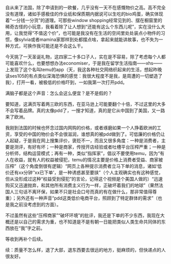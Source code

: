 自从来了法国，除了申请到的一欧餐，几乎没有一天不在感慨物价之高。高不完全没有道理，诸如手感极佳的作业纸和保质期内据说可以生吃的bio鸡蛋，确实体现着“一分钱一分货”的道理。可那些window shopping经常见到的、摆在橱窗里的稀奇古怪的小玩意，我看着除了让人想到“还能有这么个东西儿呢”，实在没什么大用，让我觉得“不值这个价”，也可能是我没有在生活的空间里处处装点小物件的习惯，像sylvia或者mamina家那样到处都摆点啥，拿起来就能讲故事，也不失为一种方式，可换作我可能还是不会这么干。

今天挑了一天圣诞礼物，这四家二十多口子人，实在是不容易，除了考虑每个人都可能喜欢什么，也要想想办法economiser，于是我在留学生活指南——xhs——上发现了这个名叫temu的app（天，我这各种社交网络织起来的生活，想起昨晚读ses105的有点类似深海恐惧的感觉：我很大程度不是我，是周遭的一切塑造了我），打开一看，被极低的价格吓到，一如我第一次打开pdd。

满脑子都是这个声音：怎么会这么便宜？是不是假的？

要知道，这满页写着两三欧的东西，在亚马逊上可能要翻个十倍，不过这里的大多不会写着品牌。真的太像pdd了，一搜才知道，真的是它从中国到了美国，又一路来了欧洲。

我刚到法国的时候也怀念过国内网购的价格，或者琢磨如果一个人挣着欧洲的工资，享受的中国的物价会不会很滋润，谁想真的被pdd做到了。可低廉的价格仍让人起疑，于是我在网上搜集评价，褒贬不一，而且又很多角度：一种是消费者，主要是测评，有好有坏；一种是商家，传授开店经验或者吐槽平台压榨严重；一种是分析师，结构运营模式；再有一种，类似“指挥家”，倡议不要使用temu，因为“有人在收益，就有人的权益被侵犯，temu的情况主要是价格上消费者受益、商家被压榨”（这个角度倒很有逻辑）“网页上各种提示消费者立马下单的消息，诸如‘低价还有xx分钟’‘xx已下单’，是一种诱惑甚至要挟”（个人主观确实也有这种感觉，但从没形成过这种“权益受到侵犯”的言论，记得这个视频是个美国人做的）“迅速购买又迅速抛弃，和其他所有消费主义行为一样，正破坏着我们的地球”（果然法国人三句话不离环保，如果不只是社会口号而真的有在做什么，那非常值得尊重）；另外还有一种声音“pdd这类低价电商平台，照顾到了特定群体的需求”（也是我之前没考虑到的方面）。

不过虽然有这些“压榨商家”“破坏环境”的批评，我还是下单的不少东西，我现在大概还是以自己的需求为重，也不知道是不是有朝一日能把类似人类生命共同体的东西放在“我”字之前。

等收到再补个后续。

续：质量不怎么样，退了大部，退东西要去很远的地方，挺麻烦的，但快递点的人很友好。